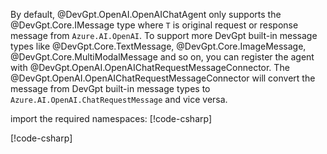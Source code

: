 By default, @DevGpt.OpenAI.OpenAIChatAgent only supports the @DevGpt.Core.IMessage<T> type where `T` is original request or response message from `Azure.AI.OpenAI`. To support more DevGpt built-in message types like @DevGpt.Core.TextMessage, @DevGpt.Core.ImageMessage, @DevGpt.Core.MultiModalMessage and so on, you can register the agent with @DevGpt.OpenAI.OpenAIChatRequestMessageConnector. The @DevGpt.OpenAI.OpenAIChatRequestMessageConnector will convert the message from DevGpt built-in message types to `Azure.AI.OpenAI.ChatRequestMessage` and vice versa.

import the required namespaces:
[!code-csharp[](../../sample/DevGpt.BasicSamples/CodeSnippet/OpenAICodeSnippet.cs?name=using_statement)]

[!code-csharp[](../../sample/DevGpt.BasicSamples/CodeSnippet/OpenAICodeSnippet.cs?name=register_openai_chat_message_connector)]